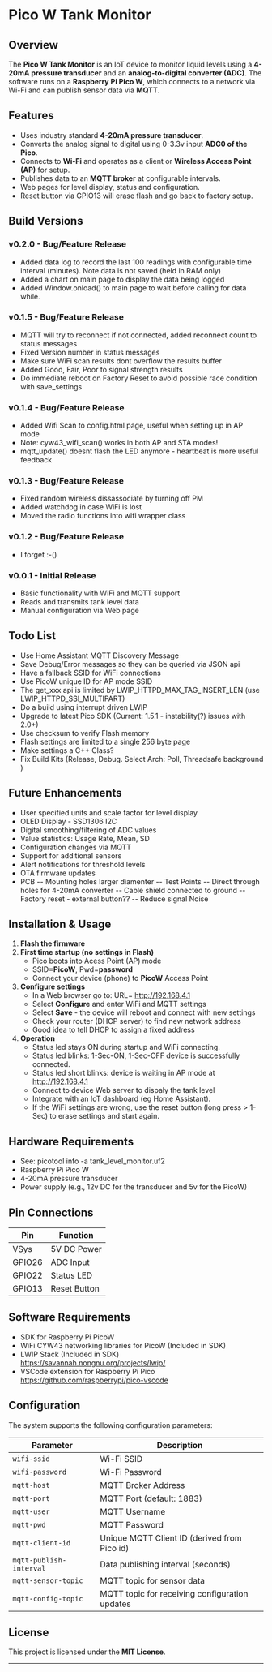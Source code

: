 # Pico W Tank Monitor

## Overview

The **Pico W Tank Monitor** is an IoT device to monitor liquid levels using a **4-20mA pressure transducer** and an **analog-to-digital converter (ADC)**. The software runs on a **Raspberry Pi Pico W**, which connects to a network via Wi-Fi and can publish sensor data via **MQTT**.

## Features

- Uses industry standard **4-20mA pressure transducer**.
- Converts the analog signal to digital using 0-3.3v input **ADC0 of the Pico**.
- Connects to **Wi-Fi** and operates as a client or **Wireless Access Point (AP)** for setup.
- Publishes data to an **MQTT broker** at configurable intervals.
- Web pages for level display, status and configuration.
- Reset button via GPIO13 will erase flash and go back to factory setup.

## Build Versions

### v0.2.0 - Bug/Feature Release

- Added data log to record the last 100 readings with configurable time interval (minutes). Note data is not saved (held in RAM only)
- Added a chart on main page to display the data being logged
- Added Window.onload() to main page to wait before calling for data while.

### v0.1.5 - Bug/Feature Release

- MQTT will try to reconnect if not connected, added reconnect count to status messages
- Fixed Version number in status messages
- Make sure WiFi scan results dont overflow the results buffer
- Added Good, Fair, Poor to signal strength results
- Do immediate reboot on Factory Reset to avoid possible race condition with save_settings

### v0.1.4 - Bug/Feature Release

- Added Wifi Scan to config.html page, useful when setting up in AP mode
- Note: cyw43_wifi_scan() works in both AP and STA modes!
- mqtt_update() doesnt flash the LED anymore - heartbeat is more useful feedback

### v0.1.3 - Bug/Feature Release

- Fixed random wireless dissassociate by turning off PM
- Added watchdog in case WiFi is lost
- Moved the radio functions into wifi wrapper class

### v0.1.2 - Bug/Feature Release

- I forget :-()

### v0.0.1 - Initial Release

- Basic functionality with WiFi and MQTT support
- Reads and transmits tank level data
- Manual configuration via Web page

## Todo List

- Use Home Assistant MQTT Discovery Message
- Save Debug/Error messages so they can be queried via JSON api
- Have a fallback SSID for WiFi connections
- Use PicoW unique ID for AP mode SSID
- The get_xxx api is limited by LWIP_HTTPD_MAX_TAG_INSERT_LEN (use LWIP_HTTPD_SSI_MULTIPART)
- Do a build using interrupt driven LWIP
- Upgrade to latest Pico SDK (Current: 1.5.1 - instability(?) issues with 2.0+)
- Use checksum to verify Flash memory
- Flash settings are limited to a single 256 byte page
- Make settings a C++ Class?
- Fix Build Kits (Release, Debug. Select Arch: Poll, Threadsafe background )

## Future Enhancements

- User specified units and scale factor for level display
- OLED Display - SSD1306 I2C
- Digital smoothing/filtering of ADC values
- Value statistics: Usage Rate, Mean, SD
- Configuration changes via MQTT
- Support for additional sensors
- Alert notifications for threshold levels
- OTA firmware updates
- PCB
  -- Mounting holes larger diamenter
  -- Test Points
  -- Direct through holes for 4-20mA converter
  -- Cable shield connected to ground
  -- Factory reset - external button??
  -- Reduce signal Noise

## Installation & Usage

1. **Flash the firmware**
2. **First time startup (no settings in Flash)**
   - Pico boots into Acess Point (AP) mode
   - SSID=**PicoW**, Pwd=**password**
   - Connect your device (phone) to **PicoW** Access Point
3. **Configure settings**
   - In a Web browser go to: URL= <http://192.168.4.1>
   - Select **Configure** and enter WiFi and MQTT settings
   - Select **Save** - the device will reboot and connect with new settings
   - Check your router (DHCP server) to find new network address
   - Good idea to tell DHCP to assign a fixed address
4. **Operation**
   - Status led stays ON during startup and WiFi connecting.
   - Status led blinks: 1-Sec-ON, 1-Sec-OFF device is successfully connected.
   - Status led short blinks: device is waiting in AP mode at <http://192.168.4.1>
   - Connect to device Web server to dispaly the tank level
   - Integrate with an IoT dashboard (eg Home Assistant).
   - If the WiFi settings are wrong, use the reset button (long press > 1-Sec) to erase settings and start again.

## Hardware Requirements

- See: picotool info -a tank_level_monitor.uf2
- Raspberry Pi Pico W
- 4-20mA pressure transducer
- Power supply (e.g., 12v DC for the transducer and 5v for the PicoW)

## Pin Connections

| Pin    | Function     |
| ------ | ------------ |
| VSys   | 5V DC Power  |
| GPIO26 | ADC Input    |
| GPIO22 | Status LED   |
| GPIO13 | Reset Button |

## Software Requirements

- SDK for Raspberry Pi PicoW
- WiFi CYW43 networking libraries for PicoW (Included in SDK)
- LWIP Stack (Included in SDK) <https://savannah.nongnu.org/projects/lwip/>
- VSCode extension for Raspberry Pi Pico <https://github.com/raspberrypi/pico-vscode>

## Configuration

The system supports the following configuration parameters:

| Parameter               | Description                                    |
| ----------------------- | ---------------------------------------------- |
| `wifi-ssid`             | Wi-Fi SSID                                     |
| `wifi-password`         | Wi-Fi Password                                 |
| `mqtt-host`             | MQTT Broker Address                            |
| `mqtt-port`             | MQTT Port (default: 1883)                      |
| `mqtt-user`             | MQTT Username                                  |
| `mqtt-pwd`              | MQTT Password                                  |
| `mqtt-client-id`        | Unique MQTT Client ID (derived from Pico id)   |
| `mqtt-publish-interval` | Data publishing interval (seconds)             |
| `mqtt-sensor-topic`     | MQTT topic for sensor data                     |
| `mqtt-config-topic`     | MQTT topic for receiving configuration updates |

## License

This project is licensed under the **MIT License**.

---
